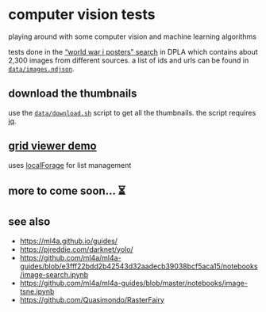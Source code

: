 # computer vision tests

playing around with some computer vision and machine learning algorithms

tests done in the [“world war i posters” search](https://dp.la/search?q=world+war+i+poster) in DPLA which contains about 2,300 images from different sources. a list of ids and urls can be found in [`data/images.ndjson`](data/images.ndjson).

## download the thumbnails

use the [`data/download.sh`](data/download.sh) script to get all the thumbnails. the script requires [jq](https://stedolan.github.io/jq/).

## [grid viewer demo](output-ml4a/viewer-grid.html)

uses [localForage](https://localforage.github.io/localForage/) for list management

## more to come soon... ⏳

## see also

* https://ml4a.github.io/guides/
* https://pjreddie.com/darknet/yolo/
* https://github.com/ml4a/ml4a-guides/blob/e3fff22bdd2b42543d32aadecb39038bcf5aca15/notebooks/image-search.ipynb
* https://github.com/ml4a/ml4a-guides/blob/master/notebooks/image-tsne.ipynb
* https://github.com/Quasimondo/RasterFairy

